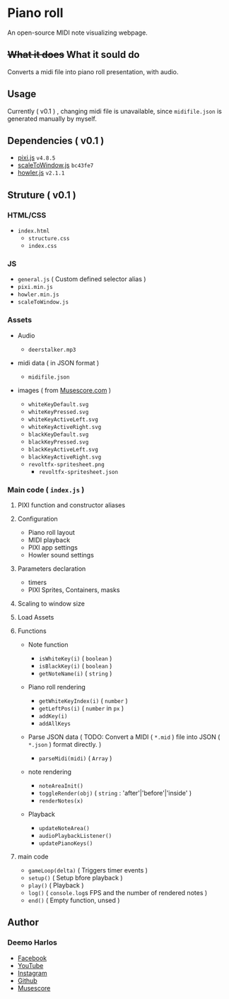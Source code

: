 # Piano roll

An open-source MIDI note visualizing webpage.

## ~~What it does~~ What it sould do

Converts a midi file into piano roll presentation, with audio.

## Usage

Currently ( v0.1 ) , changing midi file is unavailable, since `midifile.json` is generated manually by myself.

## Dependencies ( v0.1 )
* [pixi.js](http://www.pixijs.com/) `v4.8.5`
* [scaleToWindow.js](https://github.com/kittykatattack/scaleToWindow) `bc43fe7`
* [howler.js](https://howlerjs.com/) `v2.1.1`

## Struture ( v0.1 )

### HTML/CSS
* `index.html`
	* `structure.css`
	* `index.css`

### JS
* `general.js` ( Custom defined selector alias )
* `pixi.min.js`
* `howler.min.js`
* `scaleToWindow.js`

### Assets
* Audio
	* `deerstalker.mp3`

* midi data ( in JSON format )
	* `midifile.json`

* images ( from [Musescore.com](https://musescore.com) )
	* `whiteKeyDefault.svg`
	* `whiteKeyPressed.svg`
	* `whiteKeyActiveLeft.svg`
	* `whiteKeyActiveRight.svg`
	* `blackKeyDefault.svg`
	* `blackKeyPressed.svg`
	* `blackKeyActiveLeft.svg`
	* `blackKeyActiveRight.svg`
	* `revoltfx-spritesheet.png`
		* `revoltfx-spritesheet.json`

### Main code ( `index.js` )
1. PIXI function and constructor aliases

2. Configuration
	* Piano roll layout
	* MIDI playback
	* PIXI app settings
	* Howler sound settings

3. Parameters declaration
	* timers
	* PIXI Sprites, Containers, masks

4. Scaling to window size

5. Load Assets

6. Functions
	* Note function
		* `isWhiteKey(i)` ( `boolean` )
		* `isBlackKey(i)` ( `boolean` )
		* `getNoteName(i)` ( `string` )

	* Piano roll rendering
		* `getWhiteKeyIndex(i)` ( `number` )
		* `getLeftPos(i)` ( `number` in `px` )
		* `addKey(i)`
		* `addAllKeys`

	* Parse JSON data ( TODO: Convert a MIDI ( `*.mid` ) file into JSON ( `*.json` ) format directly. )
		* `parseMidi(midi)` ( `Array` )

	* note rendering
		* `noteAreaInit()`
		* `toggleRender(obj)` ( `string` : 'after'|'before'|'inside' )
		* `renderNotes(x)`

	* Playback
		* `updateNoteArea()`
		* `audioPlaybackListener()`
		* `updatePianoKeys()`

7. main code
	* `gameLoop(delta)` ( Triggers timer events )
	* `setup()` ( Setup bfore playback )
	* `play()` ( Playback )
	* `log()` ( `console.log`s FPS and the number of rendered notes )
	* `end()` ( Empty function, unsed )

## Author
### Deemo Harlos
* [Facebook](https://facebook.com/deemoharlos.music/)
* [YouTube](https://youtube.com/c/deemoharlos)
* [Instagram](https://instagram.com/deemo_harlos/)
* [Github](https://github.com/DeemoHarlos)
* [Musescore](https://musescore.com/deemo_harlos)

